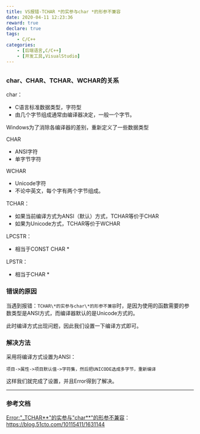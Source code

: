 ```yaml
---
title: VS报错-TCHAR *的实参与char *的形参不兼容
date: 2020-04-11 12:23:36
reward: true
declare: true
tags: 
	- C/C++
categories: 
	- [后端语言,C/C++]
	- [开发工具,VisualStudio]
---
```


## 

### char、CHAR、TCHAR、WCHAR的关系

char：
* C语言标准数据类型，字符型
* 由几个字节组成通常由编译器决定，一般一个字节。

Windows为了消除各编译器的差别，重新定义了一些数据类型

CHAR
* ANSI字符
* 单字节字符

WCHAR
* Unicode字符
* 不论中英文，每个字有两个字节组成。

<!--more-->

TCHAR：

* 如果当前编译方式为ANSI（默认）方式，TCHAR等价于CHAR
* 如果为Unicode方式，TCHAR等价于WCHAR

LPCSTR：
* 相当于CONST CHAR \*

LPSTR：
* 相当于CHAR \*

### 错误的原因

当遇到报错：``TCHAR\*的实参与char\*的形参不兼容``时，是因为使用的函数需要的参数类型是ANSI方式，而编译器默认的是Unicode方式的。

此时编译方式出现问题，因此我们设置一下编译方式即可。

### 解决方法

采用将编译方式设置为ANSI：

``项目->属性->项目默认值->字符集，然后把UNICODE选成多字节，重新编译``

这样我们就完成了设置，并且Error得到了解决。

-----

### 参考文档

[Error:"_TCHAR\*\*"的实参与"char\*\*"的形参不兼容](https://blog.51cto.com/10115411/1631144)：https://blog.51cto.com/10115411/1631144
